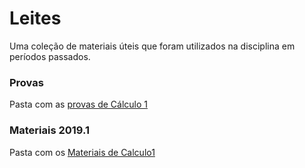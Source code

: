 # Leites
Uma coleção de materiais úteis que foram utilizados na disciplina em períodos passados.

### Provas
Pasta com as [provas de Cálculo 1](https://drive.google.com/drive/folders/1lVZSXtxi0V3bX_ocKgseFmdgWVgwPP29)

### Materiais 2019.1

Pasta com os [Materiais de Calculo1](https://drive.google.com/open?id=1AAzse_gONi1-JrTrHDcvsjLROoGXZPxx)
  
